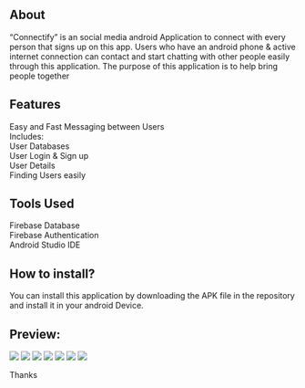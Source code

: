 ## About
“Connectify” is an social media android Application to connect with every person that signs up on this app. Users who have an android phone & active internet connection can contact and start chatting with other people easily through this application. The purpose of this application is to help bring people together 

## Features
Easy and Fast Messaging between Users <br/>
Includes: <br/>
User Databases <br/>
User Login & Sign up <br/>
User Details <br/>
Finding Users easily <br/>
## Tools Used
Firebase Database <br/>
Firebase Authentication <br/>
Android Studio IDE <br/>

## How to install?
You can install this application by downloading the APK file in the repository and install it in your android Device.


## Preview:
<a><img src="https://github.com/Yaseen090/ConnectifyApp/blob/main/ConnectifyApp1.PNG"></a>
<a><img src="https://github.com/Yaseen090/ConnectifyApp/blob/main/ConnectifyApp2.PNG"></a>
<a><img src="https://github.com/Yaseen090/ConnectifyApp/blob/main/ConnectifyApp3.PNG"></a>
<a><img src="https://github.com/Yaseen090/ConnectifyApp/blob/main/ConnectifyApp4.PNG"></a>
<a><img src="https://github.com/Yaseen090/ConnectifyApp/blob/main/ConnectifyApp5.PNG"></a>
<a><img src="https://github.com/Yaseen090/ConnectifyApp/blob/main/ConnectifyApp6.PNG"></a>
<a><img src="https://github.com/Yaseen090/ConnectifyApp/blob/main/ConnectifyApp7.PNG"></a>

Thanks
